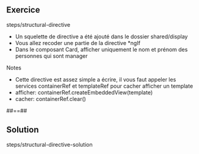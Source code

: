 <!-- .slide: class="sfeir-bg-pink exercice" -->
## Exercice
<span class="center bold">steps/structural-directive</span>
<br>
- Un squelette de directive a été ajouté dans le dossier shared/display
- Vous allez recoder une partie de la directive *ngIf
- Dans le composant Card, afficher uniquement le nom et prénom des personnes qui sont manager

Notes
- Cette directive est assez simple a écrire, il vous faut appeler les services containerRef et templateRef pour cacher afficher un template
- afficher: containerRef.createEmbeddedView(template)
- cacher: containerRef.clear()

##==##

<!-- .slide: class="sfeir-bg-blue exercice" -->
## Solution
<span class="full-center bold">steps/structural-directive-solution</span>
